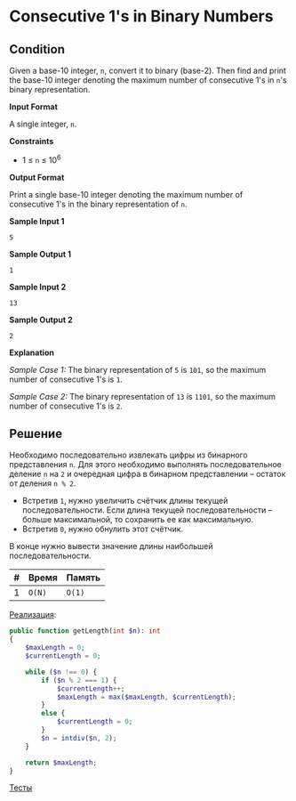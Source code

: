 # Consecutive 1's in Binary Numbers

## Condition

Given a base-10 integer, `n`, convert it to binary (base-2). Then find and print the base-10 integer denoting the maximum number of consecutive 1's in `n`'s binary representation.

**Input Format**

A single integer, `n`.

**Constraints**

- 1 ≤ `n` ≤ 10<sup>6</sup>

**Output Format**

Print a single base-10 integer denoting the maximum number of consecutive 1's in the binary representation of `n`.

**Sample Input 1**

```
5
```

**Sample Output 1**

```
1
```

**Sample Input 2**

```
13
```

**Sample Output 2**

```
2
```

**Explanation**

*Sample Case 1:*
The binary representation of `5` is `101`, so the maximum number of consecutive 1's is `1`.

*Sample Case 2:*
The binary representation of `13` is `1101`, so the maximum number of consecutive 1's is `2`.

## Решение

Необходимо последовательно извлекать цифры из бинарного представления `n`. Для этого необходимо выполнять последовательное деление `n` на `2` и очередная цифра в бинарном представлении – остаток от деления `n % 2`. 

- Встретив `1`, нужно увеличить счётчик длины текущей последовательности. Если длина текущей последовательности – больше максимальной, то сохранить ее как максимальную.
- Встретив `0`, нужно обнулить этот счётчик. 

В конце нужно вывести значение длины наибольшей последовательности.

| #    | Время  | Память |
| ---- | ------ | ------ |
| 1    | `O(N)` | `O(1)` |

[Реализация](Solution.php):

```php
public function getLength(int $n): int
{
    $maxLength = 0;
    $currentLength = 0;

    while ($n !== 0) {
        if ($n % 2 === 1) {
            $currentLength++;
            $maxLength = max($maxLength, $currentLength);
        }
        else {
            $currentLength = 0;
        }
        $n = intdiv($n, 2);
    }

    return $maxLength;
}
```

[Тесты](./../../tests/LongestOneSeries/SolutionTest.php)

